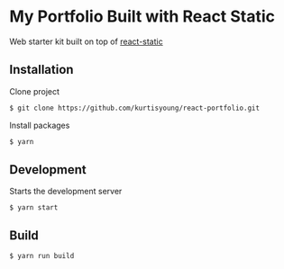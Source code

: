 # My Portfolio Built with React Static
Web starter kit built on top of [react-static](https://github.com/nozzle/react-static)

## Installation
Clone project
```bash
$ git clone https://github.com/kurtisyoung/react-portfolio.git
```
Install packages
```bash
$ yarn
```

## Development
Starts the development server 
```
$ yarn start
```

## Build
```
$ yarn run build
```

